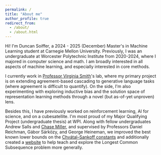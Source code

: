 ```yaml
---
permalink: /
title: "About me"
author_profile: true
redirect_from: 
  - /about/
  - /about.html
---
```



Hi! I'm Duncan Soiffer, a 2024 - 2025 (December) Master's in Machine Learning student at Carnegie Mellon University. Previously, I was an undergraduate at Worcester Polytechnic Institute from 2020-2024, where I majored in computer science and math. I am broadly interested in all aspects of machine learning, and especially interested in core methods.

I currently work in [Professor Virginia Smith](https://www.cs.cmu.edu/~smithv/)'s lab, where my primary project is on extending agreement-based cascading to generative language tasks (where agreement is difficult to quantify). On the side, I'm also experimenting with exploring inductive bias and the solution space of representation learning methods through a novel (but as-of-yet unproven) lens.

Besides this, I have previously worked on reinforcement learning, AI for science, and on a cubesatellite. I'm most proud of my Major Qualifying Project (undergraduate thesis) at WPI. Along with fellow undergraduates Andrew Salls and [Chase Miller](thecpmills.com), and supervised by Professors Daniel Reichman, Gábor Sárközy, and George Heineman, we improved the best known lower bounds on the [Chvátal–Sankoff constants](https://en.wikipedia.org/wiki/Chv%C3%A1tal%E2%80%93Sankoff_constants) and additionally created a [website](https://statistics-of-subsequences.github.io/) to help teach and explore the Longest Common Subsequence problem more generally.